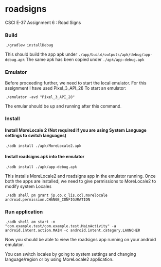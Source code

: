 # roadsigns
CSCI E-37 Assignment 6 : Road Signs

### Build
```shell
./gradlew installDebug
```
This should build the app apk under `./app/build/outputs/apk/debug/app-debug.apk`
The same apk has been copied under `./apk/app-debug.apk`

### Emulator
Before proceeding further, we need to start the local emulator. For this assignment I have used Pixel_3_API_28
To start an emulator:
```shell
./emulator -avd "Pixel_3_API_28"
```
The emular should be up and running after this command.

### Install
#### Install MoreLocale 2 (Not required if you are using System Language settings to switch languages)
```shell
./adb install ./apk/MoreLocale2.apk 
```

#### Install roadsigns apk into the emulator
```shell
./adb install ./apk/app-debug.apk 
```

This installs MoreLocale2 and roadsigns app in the emulator running. Once both the apps are installed, we need to give permissions to MoreLocale2 to modify system Locales

```shell
./adb shell pm grant jp.co.c_lis.ccl.morelocale android.permission.CHANGE_CONFIGURATION
```

### Run application
```shell
./adb shell am start -n "com.example.test/com.example.test.MainActivity" -a android.intent.action.MAIN -c android.intent.category.LAUNCHER
```

Now you should be able to view the roadsigns app running on your android emulator.

You can switch locales by going to system settings and changing language/region or by using MoreLocale2 application.
